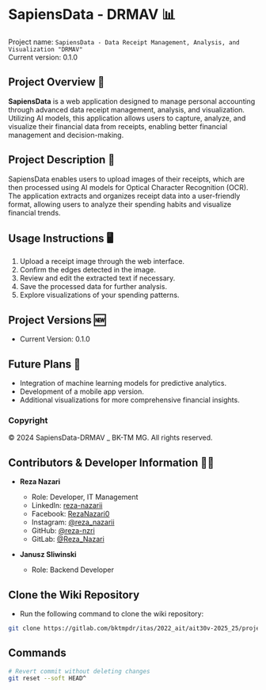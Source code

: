 # SapiensData - DRMAV 📊

Project name: `SapiensData - Data Receipt Management, Analysis, and Visualization "DRMAV"`  
Current version: 0.1.0

## Project Overview 📖

**SapiensData** is a web application designed to manage personal accounting through advanced data receipt management, analysis, and visualization. Utilizing AI models, this application allows users to capture, analyze, and visualize their financial data from receipts, enabling better financial management and decision-making.

## Project Description 📝

SapiensData enables users to upload images of their receipts, which are then processed using AI models for Optical Character Recognition (OCR). The application extracts and organizes receipt data into a user-friendly format, allowing users to analyze their spending habits and visualize financial trends.

## Usage Instructions 🖥️

1. Upload a receipt image through the web interface.
2. Confirm the edges detected in the image.
3. Review and edit the extracted text if necessary.
4. Save the processed data for further analysis.
5. Explore visualizations of your spending patterns.

## Project Versions 🆕

- Current Version: 0.1.0

## Future Plans 🚀

- Integration of machine learning models for predictive analytics.
- Development of a mobile app version.
- Additional visualizations for more comprehensive financial insights.

### Copyright

© 2024 SapiensData-DRMAV _ BK-TM MG. All rights reserved.

## Contributors & Developer Information 👨‍💻

- **Reza Nazari**
  - Role: Developer, IT Management
  - LinkedIn: [reza-nazarii](https://www.linkedin.com/in/reza-nazarii)
  - Facebook: [RezaNazari0](https://www.facebook.com/RezaNazari0)
  - Instagram: [@reza_nazarii](https://www.instagram.com/reza_nazarii)
  - GitHub: [@reza-nzri](https://github.com/reza-nzri)
  - GitLab: [@Reza_Nazari](https://gitlab.com/Reza_Nazari)

- **Janusz Sliwinski**
  - Role: Backend Developer

## Clone the Wiki Repository

- Run the following command to clone the wiki repository:

```bash
git clone https://gitlab.com/bktmpdr/itas/2022_ait/ait30v-2025_25/projektarbeit/01-self-driven-learning-project/reza-janusz/sapiensdata-drmav.wiki.git
```
## Commands
```bash
# Revert commit without deleting changes
git reset --soft HEAD^
```